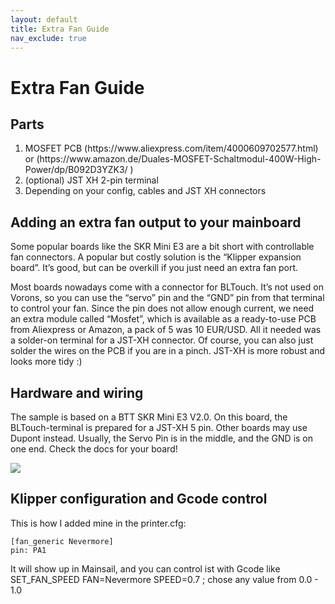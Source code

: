 ```yaml
---
layout: default
title: Extra Fan Guide
nav_exclude: true
---
```


# Extra Fan Guide

## Parts

1. MOSFET PCB
   (https\://www\.aliexpress.com/item/4000609702577.html)
   or (https\://www\.amazon.de/Duales-MOSFET-Schaltmodul-400W-High-Power/dp/B092D3YZK3/
   )
2. (optional) JST XH 2-pin terminal
3. Depending on your config, cables and JST XH connectors

## Adding an extra fan output to your mainboard

Some popular boards like the SKR Mini E3 are a bit short with controllable fan connectors. A popular but costly solution is the “Klipper expansion board”. It’s good, but can be overkill if you just need an extra fan port.

Most boards nowadays come with a connector for BLTouch. It’s not used on Vorons, so you can use the “servo” pin and the “GND” pin from that terminal to control your fan. Since the pin does not allow enough current, we need an extra module called “Mosfet”, which is available as a ready-to-use PCB from Aliexpress or Amazon, a pack of 5 was 10 EUR/USD. All it needed was a solder-on terminal for a JST-XH connector. Of course, you can also just solder the wires on the PCB if you are in a pinch. JST-XH is more robust and looks more tidy :)

## Hardware and wiring

The sample is based on a BTT SKR Mini E3 V2.0. On this board, the BLTouch-terminal is prepared for a JST-XH 5 pin. Other boards may use Dupont instead. Usually, the Servo Pin is in the middle, and the GND is on one end. Check the docs for your board!

![](./images/Board-to-PCB.png)

## Klipper configuration and Gcode control

This is how I added mine in the printer.cfg:

```
[fan_generic Nevermore]
pin: PA1
```

It will show up in Mainsail, and you can control ist with Gcode like
SET_FAN_SPEED FAN=Nevermore SPEED=0.7 ; chose any value from 0.0 - 1.0
